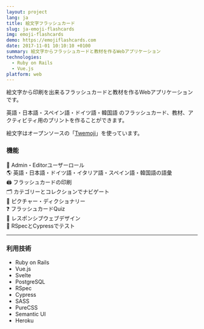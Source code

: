 ```yaml
---
layout: project
lang: ja
title: 絵文字フラッシュカード
slug: ja-emoji-flashcards
img: emoji-flashcards
demo: https://emojiflashcards.com
date: 2017-11-01 10:10:10 +0100
summary: 絵文字からフラッシュカードと教材を作るWebアプリケーション
technologies:
  - Ruby on Rails
  - Vue.js
platform: web
---
```

絵文字から印刷を出来るフラッシュカードと教材を作るWebアプリケーションです。

英語・日本語・スペイン語・ドイツ語・韓国語
のフラッシュカード、教材、アクティビティ用のプリントを作ることができます。

絵文字はオープンソースの「[Twemoji](https://github.com/twitter/twemoji)」を使っています。

### 機能

👥 Admin・Editorユーザーロール  
🌎 英語・日本語・ドイツ語・イタリア語・スペイン語・韓国語の語彙  
🖨 フラッシュカードの印刷  
🗂 カテゴリーとコレクションでナビゲート   
📘 ピクチャー・ディクショナリー  
❓ フラッシュカードQuiz  
📱 レスポンシブウェブデザイン  
📝 RSpecとCypressでテスト  

---

### 利用技術

- Ruby on Rails
- Vue.js
- Svelte
- PostgreSQL
- RSpec
- Cypress
- SASS
- PureCSS
- Semantic UI
- Heroku
